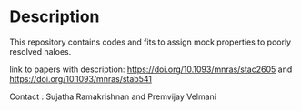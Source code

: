 # Description
This repository contains codes and fits to assign mock properties to poorly resolved haloes.

link to papers with description: https://doi.org/10.1093/mnras/stac2605 and https://doi.org/10.1093/mnras/stab541

Contact : Sujatha Ramakrishnan and Premvijay Velmani
